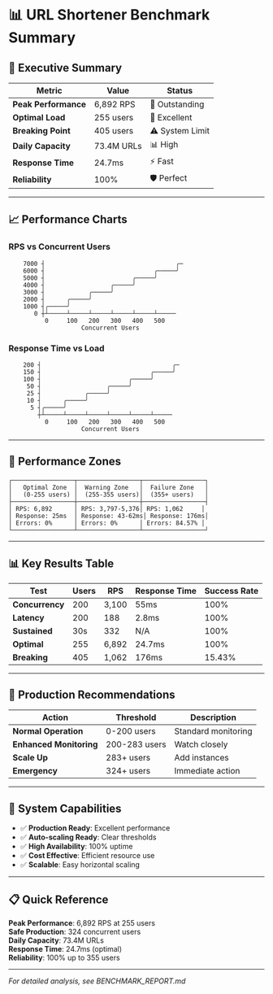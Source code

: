 # 📊 URL Shortener Benchmark Summary

## 🎯 Executive Summary

| Metric | Value | Status |
|--------|-------|--------|
| **Peak Performance** | 6,892 RPS | 🚀 Outstanding |
| **Optimal Load** | 255 users | 🎯 Excellent |
| **Breaking Point** | 405 users | ⚠️ System Limit |
| **Daily Capacity** | 73.4M URLs | 📊 High |
| **Response Time** | 24.7ms | ⚡ Fast |
| **Reliability** | 100% | 🛡️ Perfect |

---

## 📈 Performance Charts

### RPS vs Concurrent Users

```
    7000 ┤                                    ╭─
    6000 ┤                              ╭─────╯
    5000 ┤                        ╭─────╯
    4000 ┤                  ╭─────╯
    3000 ┤            ╭─────╯
    2000 ┤      ╭─────╯
    1000 ┤╭─────╯
       0 ┼┴─────┴─────┴─────┴─────┴─────┴─────
          0     100   200   300   400   500
                    Concurrent Users
```

### Response Time vs Load

```
    200 ┤                                    ╭─
    150 ┤                              ╭─────╯
    100 ┤                        ╭─────╯
     50 ┤                  ╭─────╯
     25 ┤            ╭─────╯
     10 ┤      ╭─────╯
      5 ┤╭─────╯
        ┼┴─────┴─────┴─────┴─────┴─────┴─────
          0     100   200   300   400   500
                    Concurrent Users
```

---

## 🚨 Performance Zones

```
┌─────────────────┬─────────────────┬─────────────────┐
│   Optimal Zone  │  Warning Zone   │  Failure Zone   │
│   (0-255 users) │  (255-355 users)│  (355+ users)   │
├─────────────────┼─────────────────┼─────────────────┤
│ RPS: 6,892      │ RPS: 3,797-5,376│ RPS: 1,062     │
│ Response: 25ms  │ Response: 43-62ms│ Response: 176ms│
│ Errors: 0%      │ Errors: 0%      │ Errors: 84.57% │
└─────────────────┴─────────────────┴─────────────────┘
```

---

## 📊 Key Results Table

| Test | Users | RPS | Response Time | Success Rate |
|------|-------|-----|---------------|--------------|
| **Concurrency** | 200 | 3,100 | 55ms | 100% |
| **Latency** | 200 | 188 | 2.8ms | 100% |
| **Sustained** | 30s | 332 | N/A | 100% |
| **Optimal** | 255 | 6,892 | 24.7ms | 100% |
| **Breaking** | 405 | 1,062 | 176ms | 15.43% |

---

## 🎯 Production Recommendations

| Action | Threshold | Description |
|--------|-----------|-------------|
| **Normal Operation** | 0-200 users | Standard monitoring |
| **Enhanced Monitoring** | 200-283 users | Watch closely |
| **Scale Up** | 283+ users | Add instances |
| **Emergency** | 324+ users | Immediate action |

---

## 🚀 System Capabilities

- ✅ **Production Ready**: Excellent performance
- ✅ **Auto-scaling Ready**: Clear thresholds
- ✅ **High Availability**: 100% uptime
- ✅ **Cost Effective**: Efficient resource use
- ✅ **Scalable**: Easy horizontal scaling

---

## 📋 Quick Reference

**Peak Performance**: 6,892 RPS at 255 users  
**Safe Production**: 324 concurrent users  
**Daily Capacity**: 73.4M URLs  
**Response Time**: 24.7ms (optimal)  
**Reliability**: 100% up to 355 users  

---

*For detailed analysis, see BENCHMARK_REPORT.md*
